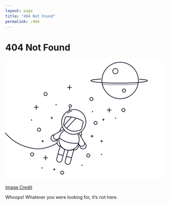 ```yaml
---
layout: page
title: "404 Not Found"
permalink: /404
---
```


# 404 Not Found

![Cute line drawing of an astronaut floating in space](/images/theme/space.svg)

<p class="smalltext"><a href="https://codepen.io/kdbkapsere/pen/oNXLbqQ">Image Credit</a></p>

Whoops! Whatever you were looking for, it’s not here.
